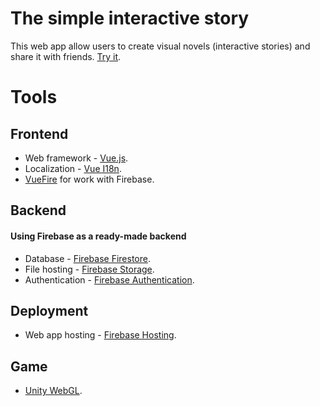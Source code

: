 # The simple interactive story

This web app allow users to create visual novels (interactive stories) and share it with friends. [Try it](https://the-simple-interactive-story.web.app/).

# Tools

## Frontend
- Web framework - [Vue.js](https://vuejs.org/).
- Localization - [Vue I18n](https://vue-i18n.intlify.dev/).
- [VueFire](https://vuefire.vuejs.org/) for work with Firebase.

## Backend
#### Using Firebase as a ready-made backend
- Database - [Firebase Firestore](https://firebase.google.com/docs/firestore).
- File hosting - [Firebase Storage](https://firebase.google.com/docs/storage).
- Authentication - [Firebase Authentication](https://firebase.google.com/docs/auth).

## Deployment
- Web app hosting - [Firebase Hosting](https://firebase.google.com/docs/hosting).

## Game
- [Unity WebGL](https://docs.unity3d.com/Manual/webgl-building.html).
